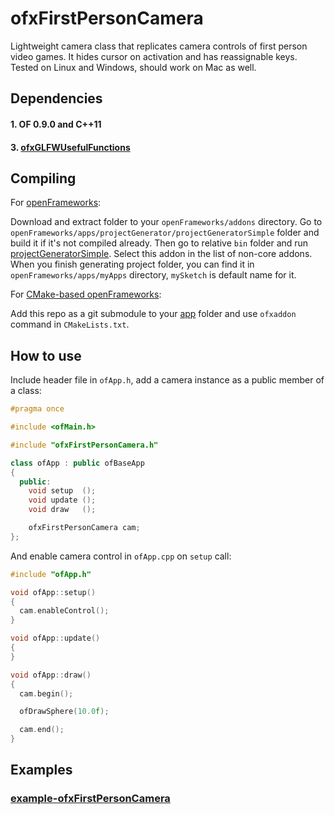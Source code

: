 ofxFirstPersonCamera
====================


Lightweight camera class that replicates camera controls of first person video games. It hides cursor on activation and has reassignable keys. Tested on Linux and Windows, should work on Mac as well.


Dependencies
------------

#### 1. OF 0.9.0 and C++11
#### 3. [ofxGLFWUsefulFunctions](https://github.com/procedural/ofxGLFWUsefulFunctions)

Compiling
---------

For [openFrameworks][1]:

Download and extract folder to your `openFrameworks/addons` directory. Go to `openFrameworks/apps/projectGenerator/projectGeneratorSimple` folder and build it if it's not compiled already. Then go to relative `bin` folder and run [projectGeneratorSimple][2]. Select this addon in the list of non-core addons. When you finish generating project folder, you can find it in `openFrameworks/apps/myApps` directory, `mySketch` is default name for it.

For [CMake-based openFrameworks][3]:

Add this repo as a git submodule to your [app][4] folder and use `ofxaddon` command in `CMakeLists.txt`.


How to use
----------

Include header file in `ofApp.h`, add a camera instance as a public member of a class:

```cpp
#pragma once

#include <ofMain.h>

#include "ofxFirstPersonCamera.h"

class ofApp : public ofBaseApp
{
  public:
    void setup  ();
    void update ();
    void draw   ();

    ofxFirstPersonCamera cam;
};
```

And enable camera control in `ofApp.cpp` on `setup` call:

```cpp
#include "ofApp.h"

void ofApp::setup()
{
  cam.enableControl();
}

void ofApp::update()
{
}

void ofApp::draw()
{
  cam.begin();

  ofDrawSphere(10.0f);

  cam.end();
}
```


Examples
--------

### [example-ofxFirstPersonCamera](https://github.com/procedural/example-ofxFirstPersonCamera)


  [1]: https://github.com/openframeworks/openFrameworks
  [2]: https://github.com/ofZach/projectGeneratorSimple
  [3]: https://github.com/procedural/of
  [4]: https://github.com/procedural/ofApp

